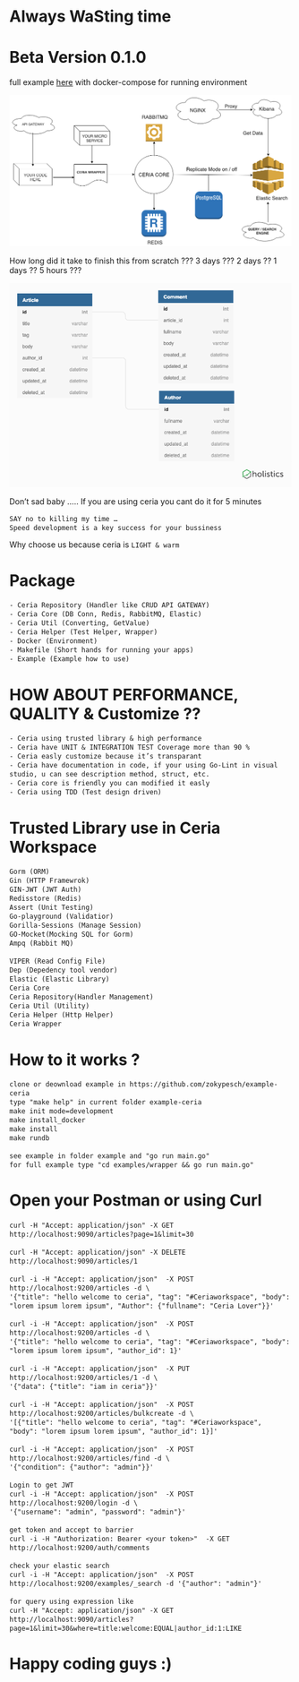 # Always WaSting time

# Beta Version 0.1.0

full example <a href="https://github.com/zokypesch/example-ceria">here</a> with docker-compose for running environment

![Screenshot](ceria_diagram.png)

How long did it take to finish this from scratch ??? 3 days ??? 2 days ?? 1 days ?? 5 hours ???

![Screenshot](ERD.png)

Don’t sad baby …..
If you are using ceria you cant do it for 5 minutes

```
SAY no to killing my time …
Speed development is a key success for your bussiness
```

Why choose us
because ceria is `LIGHT & warm`

# Package
```
- Ceria Repository (Handler like CRUD API GATEWAY)
- Ceria Core (DB Conn, Redis, RabbitMQ, Elastic)
- Ceria Util (Converting, GetValue)
- Ceria Helper (Test Helper, Wrapper)
- Docker (Environment)
- Makefile (Short hands for running your apps)
- Example (Example how to use)
```

# HOW ABOUT PERFORMANCE, QUALITY & Customize ??
```
- Ceria using trusted library & high performance
- Ceria have UNIT & INTEGRATION TEST Coverage more than 90 %
- Ceria easly customize because it’s transparant
- Ceria have documentation in code, if your using Go-Lint in visual studio, u can see description method, struct, etc.
- Ceria core is friendly you can modified it easly
- Ceria using TDD (Test design driven)
```

# Trusted Library use in Ceria Workspace
```
Gorm (ORM)
Gin (HTTP Framewrok)
GIN-JWT (JWT Auth)
Redisstore (Redis)
Assert (Unit Testing)
Go-playground (Validatior)
Gorilla-Sessions (Manage Session)
GO-Mocket(Mocking SQL for Gorm)
Ampq (Rabbit MQ)

VIPER (Read Config File)
Dep (Depedency tool vendor)
Elastic (Elastic Library)
Ceria Core
Ceria Repository(Handler Management)
Ceria Util (Utility)
Ceria Helper (Http Helper)
Ceria Wrapper
```

# How to it works ?
```
clone or deownload example in https://github.com/zokypesch/example-ceria
type "make help" in current folder example-ceria
make init mode=development
make install_docker
make install
make rundb

see example in folder example and "go run main.go"
for full example type "cd examples/wrapper && go run main.go" 
```

# Open your Postman or using Curl
```
curl -H "Accept: application/json" -X GET http://localhost:9090/articles?page=1&limit=30

curl -H "Accept: application/json" -X DELETE http://localhost:9090/articles/1

curl -i -H "Accept: application/json"  -X POST http://localhost:9200/articles -d \
'{"title": "hello welcome to ceria", "tag": "#Ceriaworkspace", "body": "lorem ipsum lorem ipsum", "Author": {"fullname": "Ceria Lover"}}'

curl -i -H "Accept: application/json"  -X POST http://localhost:9200/articles -d \
'{"title": "hello welcome to ceria", "tag": "#Ceriaworkspace", "body": "lorem ipsum lorem ipsum", "author_id": 1}'

curl -i -H "Accept: application/json"  -X PUT http://localhost:9200/articles/1 -d \
'{"data": {"title": "iam in ceria"}}'

curl -i -H "Accept: application/json"  -X POST http://localhost:9200/articles/bulkcreate -d \
'[{"title": "hello welcome to ceria", "tag": "#Ceriaworkspace", "body": "lorem ipsum lorem ipsum", "author_id": 1}]'

curl -i -H "Accept: application/json"  -X POST http://localhost:9200/articles/find -d \
'{"condition": {"author": "admin"}}'

Login to get JWT
curl -i -H "Accept: application/json"  -X POST http://localhost:9200/login -d \
'{"username": "admin", "password": "admin"}'

get token and accept to barrier
curl -i -H "Authorization: Bearer <your token>"  -X GET http://localhost:9200/auth/comments 

check your elastic search
curl -i -H "Accept: application/json"  -X POST http://localhost:9200/examples/_search -d '{"author": "admin"}'

for query using expression like
curl -H "Accept: application/json" -X GET http://localhost:9090/articles?page=1&limit=30&where=title:welcome:EQUAL|author_id:1:LIKE
```
# Happy coding guys :)
